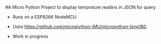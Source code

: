 #A Micro Python Project to display temprature readins in JSON for query

* Runs on a ESP8266 NodeMCU

* Uses https://github.com/micropython-IMU/micropython-bmp180

* Work in progress
